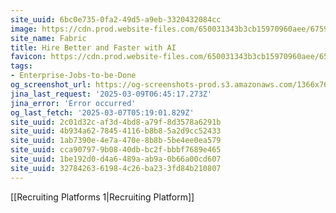 ```yaml
---
site_uuid: 6bc0e735-0fa2-49d5-a9eb-3320432084cc
image: https://cdn.prod.website-files.com/650031343b3cb15970960aee/6759f31c057f5856fd2a85a7_Fabric%20Deck%20(AI%20Interviewing).jpg
site_name: Fabric
title: Hire Better and Faster with AI
favicon: https://cdn.prod.website-files.com/650031343b3cb15970960aee/650ab274e1de5f7e3b6ae6fd_fabric_logomark_enclosed.png
tags:
- Enterprise-Jobs-to-be-Done
og_screenshot_url: https://og-screenshots-prod.s3.amazonaws.com/1366x768/80/false/d3813120a803dbfcec1175f3f34eaaafe0bc0dc7eb5508d85111f9c0cee29f86.jpeg
jina_last_request: '2025-03-09T06:45:17.273Z'
jina_error: 'Error occurred'
og_last_fetch: '2025-03-07T05:19:01.829Z'
site_uuid: 2c01d32c-af3d-4bd8-a79f-8d3578a6291b
site_uuid: 4b934a62-7845-4116-b8b8-5a2d9cc52433
site_uuid: 1ab7390e-4e7a-470e-8b8b-5be4ee0ea579
site_uuid: cca90797-9b08-40db-bc2f-bbbf7689e465
site_uuid: 1be192d0-d4a6-489a-ab9a-0b66a00cd607
site_uuid: 32784263-6198-4c26-ba23-3fd84b210807
---
```

[[Recruiting Platforms 1|Recruiting Platform]]

